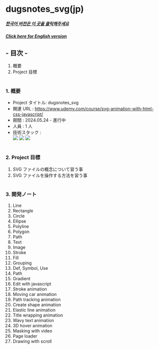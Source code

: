 # dugsnotes_svg(jp)

##### [한국어 버전은 이 곳을 클릭해주세요](README.md)

##### [Click here for English version](README_EN.md)

## - 目次 -

1. 概要
2. Project 目標
   </br>
   </br>

### 1. 概要

- Project タイトル: dugsnotes_svg
- 関連 URL : https://www.udemy.com/course/svg-animation-with-html-css-javascript/
- 期間 : 2024.05.24 - 進行中
- 人員 : 1 人
- 技術スタック : </br>
  <img src="https://img.shields.io/badge/html-E34F26?style=for-the-badge&logo=html5&logoColor=white">
  <img src="https://img.shields.io/badge/css-1572B6?style=for-the-badge&logo=css3&logoColor=white">
  <img src="https://img.shields.io/badge/javascript-F7DF1E?style=for-the-badge&logo=javascript&logoColor=white">
  </br>
  </br>

### 2. Project 目標

1.  SVG ファイルの概念について習う事
2.  SVG ファイルを操作する方法を習う事
    </br>
    </br>

### 3. 開発ノート

1. Line
2. Rectangle
3. Circle
4. Ellipse
5. Polyline
6. Polygon
7. Path
8. Text
9. Image
10. Stroke
11. Fill
12. Grouping
13. Def, Symbol, Use
14. Path
15. Gradient
16. Edit with javascript
17. Stroke animation
18. Moving car animation
19. Path tracking animation
20. Create shape animation
21. Elastic line animation
22. Title wrapping animation
23. Wavy text animation
24. 3D hover animation
25. Masking with video
26. Page loader
27. Drawing with scroll
